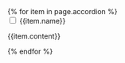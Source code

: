 <link href="https://fonts.googleapis.com/css?family=Montserrat:200,300,400,500,700,900|Ubuntu:400,500,700" rel="stylesheet">
<link href='https://fonts.googleapis.com/css?family=Lora' rel='stylesheet'>
<div class="accordion">
    {% for item in page.accordion %}
    <div class="accordion__section">
        <input type="checkbox" name="filter_accordion" id="{{item.name}}" class="accordion__input">
        <label for="{{item.name}}" class="accordion__label">{{item.name}}</label>
        <div class="accordion__content">
          <p>{{item.content}}</p>
        </div>
    </div>
    {% endfor %}
</div>